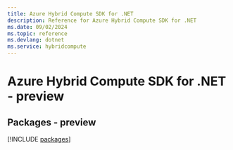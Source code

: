 ```yaml
---
title: Azure Hybrid Compute SDK for .NET
description: Reference for Azure Hybrid Compute SDK for .NET
ms.date: 09/02/2024
ms.topic: reference
ms.devlang: dotnet
ms.service: hybridcompute
---
```

# Azure Hybrid Compute SDK for .NET - preview
## Packages - preview
[!INCLUDE [packages](hybrid-compute-index.md)]